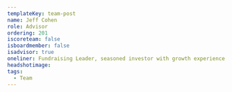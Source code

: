 ```yaml
---
templateKey: team-post
name: Jeff Cohen
role: Advisor
ordering: 201
iscoreteam: false
isboardmember: false
isadvisor: true
oneliner: Fundraising Leader, seasoned investor with growth experience
headshotimage:
tags:
  - Team
---
```

